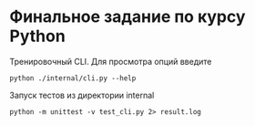 # Финальное задание по курсу Python

Тренировочный CLI.
Для просмотра опций введите 
```
python ./internal/cli.py --help
```  
Запуск тестов из директории internal
```
python -m unittest -v test_cli.py 2> result.log
```  
